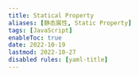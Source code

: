 ```yaml
---
title: Statical Property
aliases: [静态属性, Static Property]
tags: [JavaScript]
enableToc: true
date: 2022-10-19
lastmod: 2022-10-27
disabled rules: [yaml-title]
---
```

